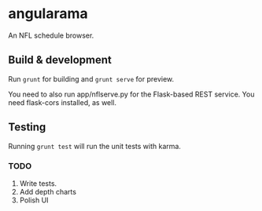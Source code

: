 # angularama

An NFL schedule browser.

## Build & development

Run `grunt` for building and `grunt serve` for preview.

You need to also run app/nflserve.py for the Flask-based REST service. You need flask-cors installed, as well.

## Testing

Running `grunt test` will run the unit tests with karma.

### TODO

1. Write tests.
2. Add depth charts
3. Polish UI
